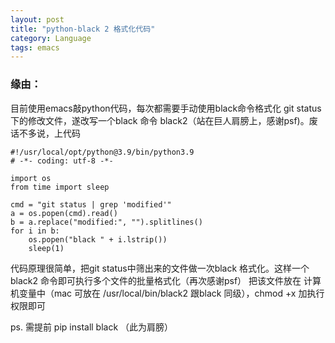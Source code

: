 ```yaml
---
layout: post
title: "python-black 2 格式化代码"
category: Language
tags: emacs
---
```



### 缘由：
目前使用emacs敲python代码，每次都需要手动使用black命令格式化 git status下的修改文件，遂改写一个black 命令 black2（站在巨人肩膀上，感谢psf)。废话不多说，上代码


```
#!/usr/local/opt/python@3.9/bin/python3.9
# -*- coding: utf-8 -*-

import os
from time import sleep

cmd = "git status | grep 'modified'"
a = os.popen(cmd).read()
b = a.replace("modified:", "").splitlines()
for i in b:
    os.popen("black " + i.lstrip())
    sleep(1)
```

代码原理很简单，把git status中筛出来的文件做一次black  格式化。这样一个black2 命令即可执行多个文件的批量格式化（再次感谢psf）
把该文件放在 计算机变量中（mac 可放在 /usr/local/bin/black2 跟black 同级），chmod +x 加执行权限即可

ps. 需提前 pip install black （此为肩膀）
